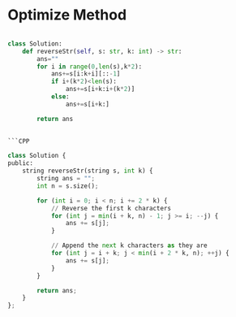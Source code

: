# Optimize Method

```python

class Solution:
    def reverseStr(self, s: str, k: int) -> str:
        ans=""
        for i in range(0,len(s),k*2):
            ans+=s[i:k+i][::-1]
            if i+(k*2)<len(s):
                ans+=s[i+k:i+(k*2)]
            else:
                ans+=s[i+k:]

        return ans
        

```CPP

class Solution {
public:
    string reverseStr(string s, int k) {
        string ans = "";
        int n = s.size();

        for (int i = 0; i < n; i += 2 * k) {
            // Reverse the first k characters
            for (int j = min(i + k, n) - 1; j >= i; --j) {
                ans += s[j];
            }

            // Append the next k characters as they are
            for (int j = i + k; j < min(i + 2 * k, n); ++j) {
                ans += s[j];
            }
        }

        return ans;
    }
};
